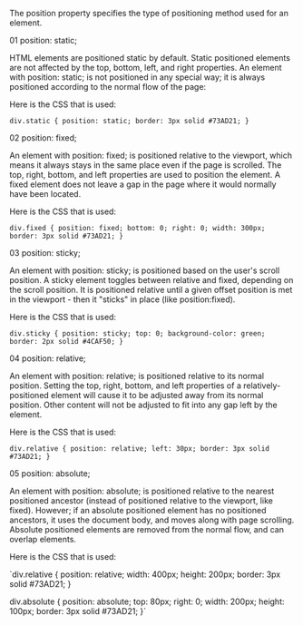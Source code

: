 The position property specifies the type of positioning method used for an element.

01 position: static;

HTML elements are positioned static by default.
Static positioned elements are not affected by the top, bottom, left, and right          properties.
An element with position: static; is not positioned in any special way; it is always positioned according to the normal flow of the page:

Here is the CSS that is used:

`div.static {
  position: static;
  border: 3px solid #73AD21;
}`

02 position: fixed;

An element with position: fixed; is positioned relative to the viewport, which means it always stays in the same place even if the page is scrolled. The top, right, bottom, and left properties are used to position the element.
A fixed element does not leave a gap in the page where it would normally have been located.

Here is the CSS that is used:

`div.fixed {
  position: fixed;
  bottom: 0;
  right: 0;
  width: 300px;
  border: 3px solid #73AD21;
}`

03 position: sticky;

An element with position: sticky; is positioned based on the user's scroll position.
A sticky element toggles between relative and fixed, depending on the scroll position. It is positioned relative until a given offset position is met in the viewport - then it "sticks" in place (like position:fixed).

Here is the CSS that is used:

`div.sticky {
  position: sticky;
  top: 0;
  background-color: green;
  border: 2px solid #4CAF50;
}`

04 position: relative;

An element with position: relative; is positioned relative to its normal position.
Setting the top, right, bottom, and left properties of a relatively-positioned element will cause it to be adjusted away from its normal position. Other content will not be adjusted to fit into any gap left by the element.

Here is the CSS that is used:

`div.relative {
  position: relative;
  left: 30px;
  border: 3px solid #73AD21;
}`

05 position: absolute;

An element with position: absolute; is positioned relative to the nearest positioned ancestor (instead of positioned relative to the viewport, like fixed).
However; if an absolute positioned element has no positioned ancestors, it uses the document body, and moves along with page scrolling.
Absolute positioned elements are removed from the normal flow, and can overlap elements.

Here is the CSS that is used:

`div.relative {
  position: relative;
  width: 400px;
  height: 200px;
  border: 3px solid #73AD21;
}

div.absolute {
  position: absolute;
  top: 80px;
  right: 0;
  width: 200px;
  height: 100px;
  border: 3px solid #73AD21;
}`
